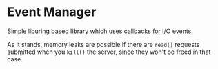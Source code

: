 # Event Manager
Simple liburing based library which uses callbacks for I/O events.

As it stands, memory leaks are possible if there are `read()` requests submitted when you `kill()` the server, since they won't be freed in that case.